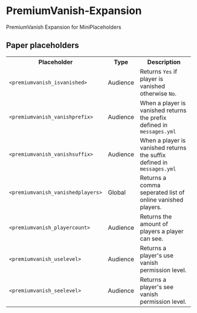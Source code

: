 # PremiumVanish-Expansion
PremiumVanish Expansion for MiniPlaceholders

## Paper placeholders
<table>
    <tr>
        <th>Placeholder</th>
        <th>Type</th>
        <th>Description</th>
    </tr>
    <tr>
        <td><code>&lt;premiumvanish_isvanished&gt;</code></td>
        <td>Audience</td>
        <td>Returns <code>Yes</code> if player is vanished otherwise <code>No</code>.</td>
    </tr>
    <tr>
        <td><code>&lt;premiumvanish_vanishprefix&gt;</code></td>
        <td>Audience</td>
        <td>When a player is vanished returns the prefix defined in <code>messages.yml</code></td>
    </tr>
    <tr>
        <td><code>&lt;premiumvanish_vanishsuffix&gt;</code></td>
        <td>Audience</td>
        <td>When a player is vanished returns the suffix defined in <code>messages.yml</code></td>
    </tr>
    <tr>
        <td><code>&lt;premiumvanish_vanishedplayers&gt;</code></td>
        <td>Global</td>
        <td>Returns a comma seperated list of online vanished players.</td>
    </tr>
    <tr>
        <td><code>&lt;premiumvanish_playercount&gt;</code></td>
        <td>Audience</td>
        <td>Returns the amount of players a player can see.</td>
    </tr>
    <tr>
        <td><code>&lt;premiumvanish_uselevel&gt;</code></td>
        <td>Audience</td>
        <td>Returns a player's use vanish permission level.</td>
    </tr>
    <tr>
        <td><code>&lt;premiumvanish_seelevel&gt;</code></td>
        <td>Audience</td>
        <td>Returns a player's see vanish permission level.</td>
    </tr>
</table>
